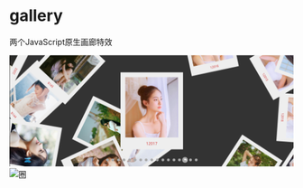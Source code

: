 # gallery
两个JavaScript原生画廊特效


![散列](https://github.com/Y-qwq/gallery/blob/master/%E6%95%A3%E5%88%97.png)
![圈](https://github.com/Y-qwq/gallery/blob/master/%E5%9C%88.png)
